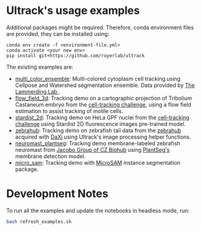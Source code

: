 # Ultrack's usage examples

Additional packages might be required.
Therefore, conda environment files are provided, they can be installed using:

```
conda env create -f <environment-file.yml>
conda activate <your new env>
pip install git+https://github.com/royerlab/ultrack
```

The existing examples are:

- [multi_color_ensemble](./multi_color_ensemble): Multi-colored cytoplasm cell tracking using Cellpose and Watershed segmentation ensemble. Data provided by [The Lammerding Lab ](https://lammerding.wicmb.cornell.edu/).
- [flow_field_3d](./flow_field_3d): Tracking demo on a cartographic projection of Tribolium Castaneum embryo from the [cell-tracking challenge](http://celltrackingchallenge.net/3d-datasets/), using a flow field estimation to assist tracking of motile cells.
- [stardist_2d](./stardist_2d): Tracking demo on HeLa GPF nuclei from the [cell-tracking challenge](http://celltrackingchallenge.net/2d-datasets/) using Stardist 2D fluorescence images pre-trained model.
- [zebrahub](./zebrahub/): Tracking demo on zebrafish tail data from the [zebrahub](https://zebrahub.ds.czbiohub.org/) acquired with [DaXi](https://www.nature.com/articles/s41592-022-01417-2) using Ultrack's image processing helper functions.
- [neuromast_plantseg](./neuromast_plantseg/): Tracking demo membrane-labeled zebrafish neuromast from [Jacobo Group of CZ Biohub](https://www.czbiohub.org/jacobo/) using [PlantSeg's](https://github.com/hci-unihd/plant-seg) membrane detection model.
- [micro_sam](./micro_sam/): Tracking demo with [MicroSAM](https://github.com/computational-cell-analytics/micro-sam) instance segmentation package.


# Development Notes

To run all the examples and update the notebooks in headless mode, run:

```bash
bash refresh_examples.sh
```

